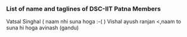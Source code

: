### List of name and taglines of DSC-IIT Patna Members 

Vatsal Singhal ( naam nhi suna hoga :-( )
Vishal
ayush ranjan <,naam to suna hi hoga
avinash (gandu) 
